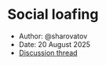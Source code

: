 # Social loafing

- Author: @sharovatov
- Date: 20 August 2025
- [Discussion thread](https://github.com/sharovatov/beyondquality/discussions/3)
